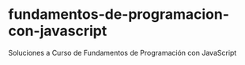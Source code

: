 # fundamentos-de-programacion-con-javascript
Soluciones a Curso de Fundamentos de Programación con JavaScript
